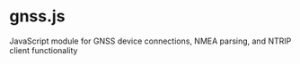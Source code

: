 # gnss.js
JavaScript module for GNSS device connections, NMEA parsing, and NTRIP client functionality
